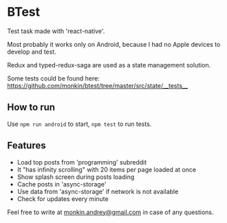 # BTest

Test task made with 'react-native'.

Most probably it works only on Android, because I had no Apple devices to develop and test.

Redux and typed-redux-saga are used as a state management solution.

Some tests could be found here: <https://github.com/monkin/btest/tree/master/src/state/__tests__>

## How to run

Use `npm run android` to start, `npm test` to run tests.

## Features

* Load top posts from 'programming' subreddit
* It "has infinity scrolling" with 20 items per page loaded at once
* Show splash screen during posts loading
* Cache posts in 'async-storage'
* Use data from 'async-storage' if network is not available
* Check for updates every minute

Feel free to write at monkin.andrey@gmail.com in case of any questions.
